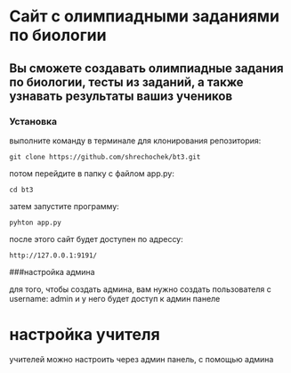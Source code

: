 # Сайт с олимпиадными заданиями по биологии

## Вы сможете создавать олимпиадные задания по биологии, тесты из заданий, а также узнавать результаты вашиз учеников

### Установка

выполните команду в терминале для клонирования репозитория:

```terminal
git clone https://github.com/shrechochek/bt3.git
```

потом перейдите в папку с файлом app.py:

```terminal
cd bt3
```

затем запустите программу:


```terminal
pyhton app.py
```

после этого сайт будет доступен по адрессу:
```URL
http://127.0.0.1:9191/
```

###настройка админа

для того, чтобы создать админа, вам нужно создать пользователя с username: admin
и у него будет доступ к админ панеле

# настройка учителя

учителей можно настроить через админ панель, с помощью админа


